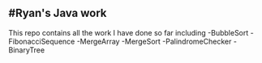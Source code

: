 #Ryan's Java work
---


This repo contains all the work I have done so far including
-BubbleSort
-FibonacciSequence
-MergeArray
-MergeSort
-PalindromeChecker
-BinaryTree
